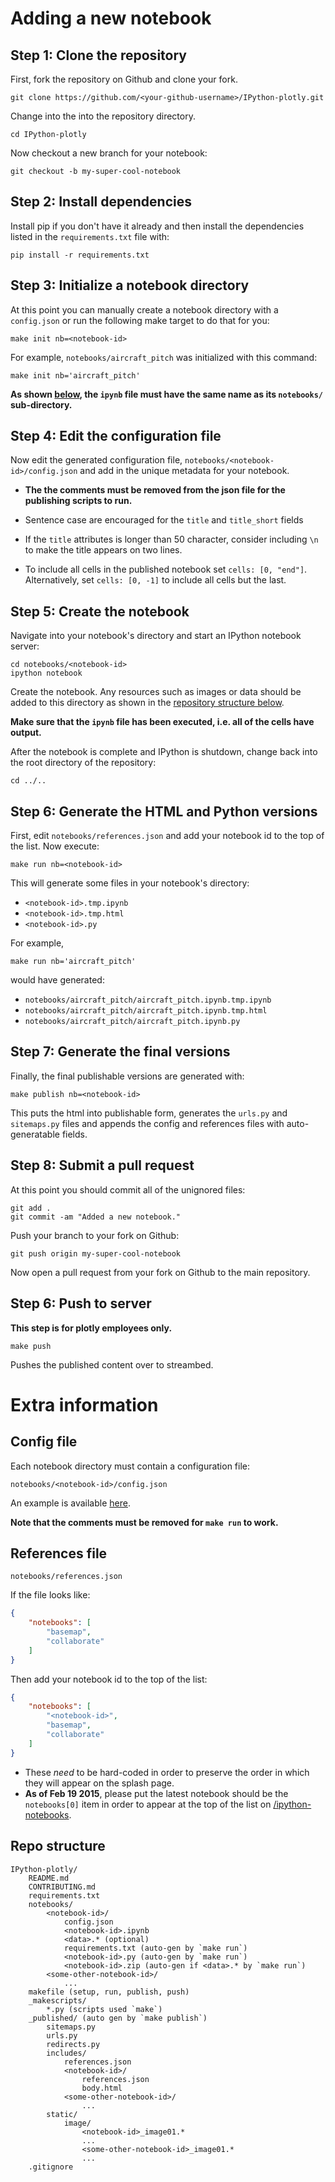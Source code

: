 # Adding a new notebook

## Step 1: Clone the repository

First, fork the repository on Github and clone your fork.
```
git clone https://github.com/<your-github-username>/IPython-plotly.git
```

Change into the into the repository directory.
```
cd IPython-plotly
```

Now checkout a new branch for your notebook:
```
git checkout -b my-super-cool-notebook
```

## Step 2: Install dependencies

Install pip if you don't have it already and then install the dependencies listed
in the `requirements.txt` file with:
```
pip install -r requirements.txt
```

## Step 3: Initialize a notebook directory

At this point you can manually create a notebook directory with a `config.json`
or run the following make target to do that for you:
```
make init nb=<notebook-id>
```

For example, `notebooks/aircraft_pitch` was initialized with this command:
```
make init nb='aircraft_pitch'
```

**As shown [below](#repo-structure), the `ipynb` file must have the same name
as its `notebooks/` sub-directory.**

## Step 4: Edit the configuration file

Now edit the generated configuration file,
`notebooks/<notebook-id>/config.json` and add in the unique metadata for your
notebook.

- **The the comments must be removed from the json file for the publishing
  scripts to run.**

- Sentence case are encouraged for the `title` and `title_short` fields

- If the `title` attributes is longer than 50 character, consider including
  `\n` to make the title appears on two lines.

- To include all cells in the published notebook set `cells: [0, "end"]`.
  Alternatively, set `cells: [0, -1]` to include all cells but the last.

## Step 5: Create the notebook

Navigate into your notebook's directory and start an IPython notebook server:
```
cd notebooks/<notebook-id>
ipython notebook
```

Create the notebook. Any resources such as images or data should be added to
this directory as shown in the [repository structure below](#repo-structure).

**Make sure that the `ipynb` file has been executed, i.e. all of the cells have
output.**

After the notebook is complete and IPython is shutdown, change back into the
root directory of the repository:
```
cd ../..
```

## Step 6: Generate the HTML and Python versions

First, edit `notebooks/references.json` and add your notebook id to the top of
the list. Now execute:

```
make run nb=<notebook-id>
```

This will generate some files in your notebook's directory:

- `<notebook-id>.tmp.ipynb`
- `<notebook-id>.tmp.html`
- `<notebook-id>.py`

For example,
```
make run nb='aircraft_pitch'
```
would have generated:

- `notebooks/aircraft_pitch/aircraft_pitch.ipynb.tmp.ipynb`
- `notebooks/aircraft_pitch/aircraft_pitch.ipynb.tmp.html`
- `notebooks/aircraft_pitch/aircraft_pitch.ipynb.py`

## Step 7: Generate the final versions

Finally, the final publishable versions are generated with:
```
make publish nb=<notebook-id>
```

This puts the html into publishable form, generates the `urls.py` and
`sitemaps.py` files and appends the config and references files with
auto-generatable fields.


## Step 8: Submit a pull request

At this point you should commit all of the  unignored files:

```
git add .
git commit -am "Added a new notebook."
```

Push your branch to your fork on Github:
```
git push origin my-super-cool-notebook
```

Now open a pull request from your fork on Github to the main repository.


## Step 6: Push to server

**This step is for plotly employees only.**

```
make push
```

Pushes the published content over to streambed.

# Extra information

## Config file

Each notebook directory must contain a configuration file:

`notebooks/<notebook-id>/config.json`

An example is available [here](_makescripts/data/config-init.json).

**Note that the comments must be removed for `make run` to work.**

## References file

`notebooks/references.json`

If the file looks like:

```json
{
    "notebooks": [
        "basemap",
        "collaborate"
    ]
}
```

Then add your notebook id to the top of the list:

```json
{
    "notebooks": [
        "<notebook-id>",
        "basemap",
        "collaborate"
    ]
}
```

- These *need* to be hard-coded in order to preserve the order in which they will
appear on the splash page.
- **As of Feb 19 2015**, please put the latest notebook should be the
  `notebooks[0]` item in order to appear at the top of the list on
  [/ipython-notebooks](https://plot.ly/ipython-notebooks/).

## Repo structure

```
IPython-plotly/
    README.md
    CONTRIBUTING.md
    requirements.txt
    notebooks/
        <notebook-id>/
            config.json
            <notebook-id>.ipynb
            <data>.* (optional)
            requirements.txt (auto-gen by `make run`)
            <notebook-id>.py (auto-gen by `make run`)
            <notebook-id>.zip (auto-gen if <data>.* by `make run`)
        <some-other-notebook-id>/
            ...
    makefile (setup, run, publish, push)
    _makescripts/
        *.py (scripts used `make`)
    _published/ (auto gen by `make publish`)
        sitemaps.py
        urls.py
        redirects.py
        includes/
            references.json
            <notebook-id>/
                references.json
                body.html
            <some-other-notebook-id>/
                ...
        static/
            image/
                <notebook-id>_image01.*
                ...
                <some-other-notebook-id>_image01.*
                ...
    .gitignore
```
